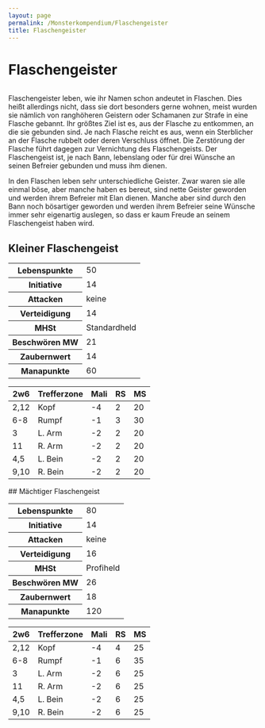 ```yaml
---
layout: page
permalink: /Monsterkompendium/Flaschengeister
title: Flaschengeister
---
```


# Flaschengeister

<img alt="" src="{{ site.baseurl }}/assets/images/monster/tn2/flaschengeist.jpg"/>

Flaschengeister leben, wie ihr Namen schon andeutet in Flaschen. Dies heißt allerdings nicht, dass sie dort besonders gerne wohnen, meist wurden sie nämlich von ranghöheren Geistern oder Schamanen zur Strafe in eine Flasche gebannt. Ihr größtes Ziel ist es, aus der Flasche zu entkommen, an die sie gebunden sind. Je nach Flasche reicht es aus, wenn ein Sterblicher an der Flasche rubbelt oder deren Verschluss öffnet. Die Zerstörung der Flasche führt dagegen zur Vernichtung des Flaschengeists. Der Flaschengeist ist, je nach Bann, lebenslang oder für drei Wünsche an seinen Befreier gebunden und muss ihm dienen.

In den Flaschen leben sehr unterschiedliche Geister. Zwar waren sie alle einmal böse, aber manche haben es bereut, sind nette Geister geworden und werden ihrem Befreier mit Elan dienen. Manche aber sind durch den Bann noch bösartiger geworden und werden ihrem Befreier seine Wünsche immer sehr eigenartig auslegen, so dass er kaum Freude an seinem Flaschengeist haben wird.

## Kleiner Flaschengeist

<table  >
<tbody>
<tr><th>Lebenspunkte</th><td>50</td></tr>
<tr><th>Initiative</th><td>14</td></tr>
<tr><th>Attacken</th><td>keine</td></tr>
<tr><th>Verteidigung</th><td>14</td></tr>
<tr><th>MHSt</th><td>Standardheld</td></tr>
<tr><th>Beschwören MW</th><td>21</td></tr>
<tr><th>Zaubernwert</th><td>14</td></tr>
<tr><th>Manapunkte</th><td>60</td></tr>
</tbody>
</table>
<table  >
<thead>
<tr><th>2w6</th><th>Trefferzone</th><th>Mali</th><th>RS</th><th>MS</th></tr>
</thead>
<tbody>
<tr><td>2,12</td><td>Kopf</td><td>-4</td><td>2</td><td>20</td></tr>
<tr><td>6-8</td><td>Rumpf</td><td>-1</td><td>3</td><td>30</td></tr>
<tr><td>3</td><td>L. Arm</td><td>-2</td><td>2</td><td>20</td></tr>
<tr><td>11</td><td>R. Arm</td><td>-2</td><td>2</td><td>20</td></tr>
<tr><td>4,5</td><td>L. Bein</td><td>-2</td><td>2</td><td>20</td></tr>
<tr><td>9,10</td><td>R. Bein</td><td>-2</td><td>2</td><td>20</td></tr>
</tbody>
</table>
## Mächtiger Flaschengeist

<table  >
<tbody>
<tr><th>Lebenspunkte</th><td>80</td></tr>
<tr><th>Initiative</th><td>14</td></tr>
<tr><th>Attacken</th><td>keine</td></tr>
<tr><th>Verteidigung</th><td>16</td></tr>
<tr><th>MHSt</th><td>Profiheld</td></tr>
<tr><th>Beschwören MW</th><td>26</td></tr>
<tr><th>Zaubernwert</th><td>18</td></tr>
<tr><th>Manapunkte</th><td>120</td></tr>
</tbody>
</table>
<table  >
<thead>
<tr><th>2w6</th><th>Trefferzone</th><th>Mali</th><th>RS</th><th>MS</th></tr>
</thead>
<tbody>
<tr><td>2,12</td><td>Kopf</td><td>-4</td><td>4</td><td>25</td></tr>
<tr><td>6-8</td><td>Rumpf</td><td>-1</td><td>6</td><td>35</td></tr>
<tr><td>3</td><td>L. Arm</td><td>-2</td><td>6</td><td>25</td></tr>
<tr><td>11</td><td>R. Arm</td><td>-2</td><td>6</td><td>25</td></tr>
<tr><td>4,5</td><td>L. Bein</td><td>-2</td><td>6</td><td>25</td></tr>
<tr><td>9,10</td><td>R. Bein</td><td>-2</td><td>6</td><td>25</td></tr>
</tbody>
</table>
